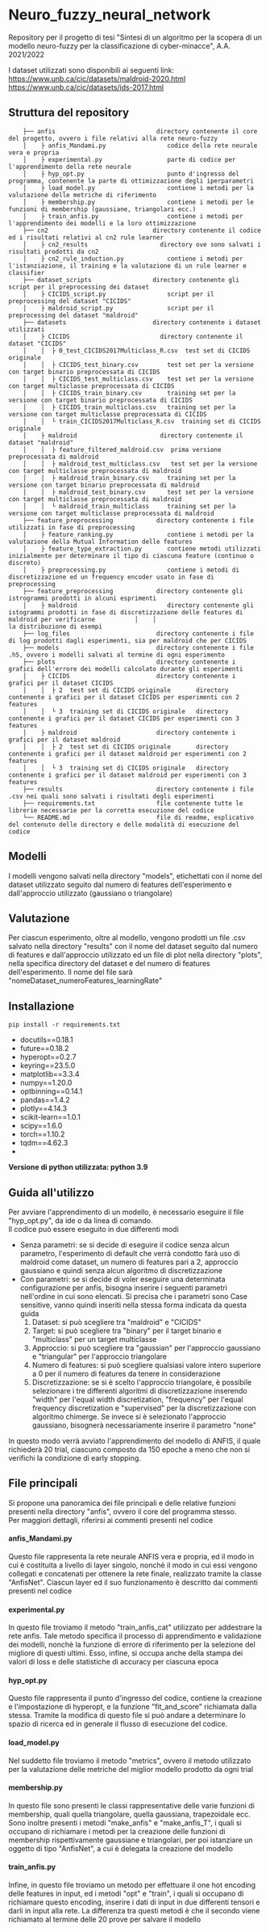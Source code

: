 # Neuro_fuzzy_neural_network
Repository per il progetto di tesi "Sintesi di un algoritmo per la scopera di un modello neuro-fuzzy per la classificazione di cyber-minacce", A.A. 2021/2022

I dataset utilizzati sono disponibili ai seguenti link:
https://www.unb.ca/cic/datasets/maldroid-2020.html
https://www.unb.ca/cic/datasets/ids-2017.html

## Struttura del repository


        ├── anfis                            directory contenente il core del progetto, ovvero i file relativi alla rete neuro-fuzzy        	            
        │    ├ anfis_Mandami.py                 codice della rete neurale vera e propria         		
        │    ├ experimental.py                  parte di codice per l'apprendimento della rete neurale              
        │    ├ hyp_opt.py 	                    punto d'ingresso del programma, contenente la parte di ottimizzazione degli iperparametri
        │    ├ load_model.py                    contiene i metodi per la valutazione delle metriche di riferimento           		       
        │    ├ membership.py                    contiene i metodi per le funzioni di membership (gaussiane, triangolari ecc.)  
        │    ├ train_anfis.py                   contiene i metodi per l'apprendimento dei modelli e la loro ottimizzazione      
        ├── cn2                             directory contenente il codice ed i risultati relativi al cn2 rule learner
        │    ├ cn2_results                    directory ove sono salvati i risultati prodotti da cn2
        │    ├ cn2_rule_induction.py            contiene i metodi per l'istanziazione, il training e la valutazione di un rule learner e classifier
        ├── dataset_scripts                 directory contenente gli script per il preprocessing dei dataset              
        │    ├ CICIDS_script.py                 script per il preprocessing del dataset "CICIDS"            
        │    ├ maldroid_script.py               script per il preprocessing del dataset "maldroid"         
        ├── datasets                        directory contenente i dataset utilizzati 
        │    ├ CICIDS                         directory contenente il dataset "CICIDS"
        │    │  ├ 0_test_CICIDS2017Multiclass_R.csv  test set di CICIDS originale    
        │    │  ├ CICIDS_test_binary.csv        test set per la versione con target binario preprocessata di CICIDS 
        │    │  ├ CICIDS_test_multiclass.csv    test set per la versione con target multiclasse preprocessata di CICIDS  
        │    │  ├ CICIDS_train_binary.csv       training set per la versione con target binario preprocessata di CICIDS
        │    │  ├ CICIDS_train_multiclass.csv   training set per la versione con target multiclasse preprocessata di CICIDS
        │    │  └ train_CICIDS2017Multiclass_R.csv  training set di CICIDS originale 
        │    ├ maldroid                       directory contenente il dataset "maldroid"
        │    │  ├ feature_filtered_maldroid.csv  prima versione preprocessata di maldroid
        │    │  ├ maldroid_test_multiclass.csv   test set per la versione con target multiclasse preprocessata di maldroid  
        │    │  ├ maldroid_train_binary.csv     training set per la versione con target binario preprocessata di maldroid
        │    │  ├ maldroid_test_binary.csv      test set per la versione con target multiclasse preprocessata di maldroid
        │    │  └ maldroid_train_multiclass     training set per la versione con target multiclasse preprocessata di maldroid
        ├── feature_preprocessing            directory contenente i file utilizzati in fase di preprocessing
        │    ├ feature_ranking.py               contiene i metodi per la valutazione della Mutual Information delle features                               
        │    ├ feature_type_extraction.py       contiene metodi utilizzati inizialmente per determinare il tipo di ciascuna feature (continuo o discreto)           
        │    ├ preprocessing.py                 contiene i metodi di discretizzazione ed un frequency encoder usato in fase di preprocessing  
        ├── feature_preprocessing            directory contenente gli istrogrammi prodotti in alcuni esprimenti
        │    ├ maldroid                         directory contenente gli istogrammi prodotti in fase di discretizzazione delle features di maldroid per verificarne           │    │                                  la distribuzione di esempi
        ├── log_files                        directory contenente i file di log prodotti dagli esperimenti, sia per maldroid che per CICIDS
        ├── models                           directory contenente i file .h5, ovvero i modelli salvati al termine di ogni esperimento
        ├── plots                            directory contenente i grafici dell'errore dei modelli calcolato durante gli esperimenti
        │    ├ CICIDS                        directory contenente i grafici per il dataset CICIDS
        │    │  ├ 2  test set di CICIDS originale       directory contenente i grafici per il dataset CICIDS per esperimenti con 2 features
        │    │  └ 3  training set di CICIDS originale   directory contenente i grafici per il dataset CICIDS per esperimenti con 3 features
        │    ├ maldroid                      directory contenente i grafici per il dataset maldroid
        │    │  ├ 2  test set di CICIDS originale       directory contenente i grafici per il dataset maldroid per esperimenti con 2 features
        │    │  └ 3  training set di CICIDS originale   directory contenente i grafici per il dataset maldroid per esperimenti con 3 features
        ├── results                          directory contenente i file .csv nei quali sono salvati i risultati degli esperimenti
        ├── requirements.txt                 file contenente tutte le librerie necessarie per la corretta esecuzione del codice   		    
        └── README.md                        file di readme, esplicativo del contenuto delle directory e delle modalità di esecuzione del codice
        
## Modelli
I modelli vengono salvati nella directory "models", etichettati con il nome del dataset utilizzato seguito dal numero di features dell'esperimento e dall'approccio utilizzato (gaussiano o triangolare)

## Valutazione
Per ciascun esperimento, oltre al modello, vengono prodotti un file .csv salvato nella directory "results" con il nome del dataset seguito dal numero di features
e dall'approccio utilizzato ed un file di plot nella directory "plots", nella specifica directory del dataset e del numero di features dell'esperimento. Il nome
del file sarà "nomeDataset_numeroFeatures_learningRate"

## Installazione

    pip install -r requirements.txt
    
* docutils==0.18.1
* future==0.18.2
* hyperopt==0.2.7
* keyring==23.5.0
* matplotlib==3.3.4
* numpy==1.20.0
* optbinning==0.14.1
* pandas==1.4.2
* plotly==4.14.3
* scikit-learn==1.0.1
* scipy==1.6.0
* torch==1.10.2
* tqdm==4.62.3<br>
* 
**Versione di python utilizzata: python 3.9**


## Guida all'utilizzo
Per avviare l'apprendimento di un modello, è necessario eseguire il file "hyp_opt.py", da ide o da linea di comando.<br> 
Il codice può essere eseguito in due differenti modi

  * Senza parametri: se si decide di eseguire il codice senza alcun parametro, l'esperimento di default che verrà condotto farà uso di maldroid come dataset, un numero di features pari a 2, approccio gaussiano e quindi senza alcun algoritmo di discretizzazione
  * Con parametri: se si decide di voler eseguire una determinata configurazione per anfis, bisogna inserire i seguenti parametri nell'ordine in cui sono elencati. Si precisa che i parametri sono Case sensitive, vanno quindi inseriti nella stessa forma indicata da questa guida
    1. Dataset: si può scegliere tra "maldroid" e "CICIDS"
    2. Target: si può scegliere tra "binary" per il target binario e "multiclass" per un target multiclasse
    3. Approccio: si può scegliere tra "gaussian" per l'approccio gaussiano e "triangular" per l'approccio triangolare
    4. Numero di features: si può scegliere qualsiasi valore intero superiore a 0 per il numero di features da tenere in considerazione
    5. Discretizzazione: se si è scelto l'approccio triangolare, è possibile selezionare i tre differenti algoritmi di discretizzazione inserendo "width" per l'equal width discretization, "frequency" per l'equal frequency discretization e "supervised" per la discretizzazione con algoritmo chimerge. Se invece si è selezionato l'approccio gaussiano, bisognerà necessariamente inserire il parametro "none" 

In questo modo verrà avviato l'apprendimento del modello di ANFIS, il quale richiederà 20 trial, ciascuno composto da 150 epoche a meno che non si verifichi la condizione di early stopping.

## File principali
Si propone una panoramica dei file principali e delle relative funzioni presenti nella directory "anfis", ovvero il core del programma stesso. <br>
Per maggiori dettagli, riferirsi ai commenti presenti nel codice

#### anfis_Mandami.py
Questo file rappresenta la rete neurale ANFIS vera e propria, ed il modo in cui è costituita a livello di layer singolo, nonchè il modo in cui essi vengono collegati e concatenati per ottenere la rete finale, realizzato tramite la classe "AnfisNet". Ciascun layer ed il suo funzionamento è descritto dai commenti presenti nel codice

#### experimental.py
In questo file troviamo il metodo "train_anfis_cat" utilizzato per addestrare la rete anfis. Tale metodo specifica il processo di apprendimento e validazione dei modelli, nonchè la funzione di errore di riferimento per la selezione del migliore di questi ultimi. Esso, infine, si occupa anche della stampa dei valori di loss e delle statistiche di accuracy per ciascuna epoca

#### hyp_opt.py
Questo file rappresenta il punto d'ingresso del codice, contiene la creazione e l'impostazione di hyperopt, e la funzione "fit_and_score" richiamata dalla stessa. Tramite la modifica di questo file si può andare a determinare lo spazio di ricerca ed in generale il flusso di esecuzione del codice.

#### load_model.py
Nel suddetto file troviamo il metodo "metrics", ovvero il metodo utilizzato per la valutazione delle metriche del miglior modello prodotto da ogni trial

#### membership.py
In questo file sono presenti le classi rappresentative delle varie funzioni di membership, quali quella triangolare, quella gaussiana, trapezoidale ecc.
Sono inoltre presenti i metodi "make_anfis" e "make_anfis_T", i quali si occupano di richiamare i metodi per la creazione delle funzioni di membership rispettivamente gaussiane e triangolari, per poi istanziare un oggetto di tipo "AnfisNet", a cui è delegata la creazione del modello

#### train_anfis.py
Infine, in questo file troviamo un metodo per effettuare il one hot encoding delle features in input, ed i metodi "opt" e "train", i quali si occupano di richiamare questo encoding, inserire i dati di input in due differenti tensori e darli in input alla rete. La differenza tra questi metodi è che il secondo viene richiamato al termine delle 20 prove per salvare il modello
        
